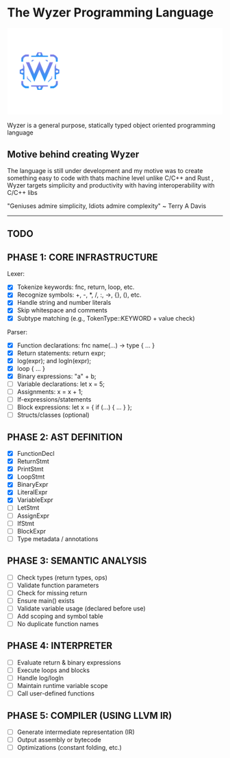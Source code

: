 # The Wyzer Programming Language
![WYZERLANG](https://github.com/Wyzer-Lang/.github/blob/main/Group%20187.svg)

Wyzer is a general purpose, statically typed object oriented programming language

## Motive behind creating Wyzer
The language is still under development and my motive was to create something easy to code with thats machine level unlike C/C++ and Rust , Wyzer targets simplicity and productivity with having interoperability with C/C++ libs

"Geniuses admire simplicity, Idiots admire complexity" ~ Terry A Davis
 
---

## TODO

PHASE 1: CORE INFRASTRUCTURE
----------------------------

Lexer:
- [x] Tokenize keywords: fnc, return, loop, etc.
- [x] Recognize symbols: +, -, *, /, :, ->, {}, (), etc.
- [x] Handle string and number literals
- [x] Skip whitespace and comments
- [x] Subtype matching (e.g., TokenType::KEYWORD + value check)

Parser:
- [x] Function declarations: fnc name(...) -> type { ... }
- [x] Return statements: return expr;
- [x] log(expr); and logln(expr);
- [x] loop { ... }
- [x] Binary expressions: "a" + b;
- [ ] Variable declarations: let x = 5;
- [ ] Assignments: x = x + 1;
- [ ] If-expressions/statements
- [ ] Block expressions: let x = { if (...) { ... } };
- [ ] Structs/classes (optional)

PHASE 2: AST DEFINITION
-----------------------

- [x] FunctionDecl
- [x] ReturnStmt
- [x] PrintStmt
- [x] LoopStmt
- [x] BinaryExpr
- [x] LiteralExpr
- [x] VariableExpr
- [ ] LetStmt
- [ ] AssignExpr
- [ ] IfStmt
- [ ] BlockExpr
- [ ] Type metadata / annotations

PHASE 3: SEMANTIC ANALYSIS
--------------------------

- [ ] Check types (return types, ops)
- [ ] Validate function parameters
- [ ] Check for missing return
- [ ] Ensure main() exists
- [ ] Validate variable usage (declared before use)
- [ ] Add scoping and symbol table
- [ ] No duplicate function names

PHASE 4: INTERPRETER
-------------------------------

- [ ] Evaluate return & binary expressions
- [ ] Execute loops and blocks
- [ ] Handle log/logln
- [ ] Maintain runtime variable scope
- [ ] Call user-defined functions

PHASE 5: COMPILER (USING LLVM IR)
----------------------------

- [ ] Generate intermediate representation (IR)
- [ ] Output assembly or bytecode
- [ ] Optimizations (constant folding, etc.)
